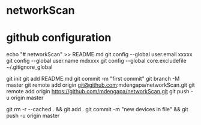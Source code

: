# networkScan
# github configuration
echo "# networkScan" >> README.md
git config --global user.email xxxxx
git config --global user.name mdxxxx
git config --global core.excludefile ~/.gitignore_global

  git init
  git add README.md
  git commit -m "first commit"
  git branch -M master
  git remote add origin git@github.com:mdengapa/networkScan.git
  git remote add origin https://github.com/mdengapa/networkScan.git
  git push -u origin master

git rm -r --cached . && git add .
git commit -m "new devices in file" && git push -u origin master

